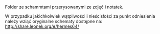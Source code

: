 Folder ze schammtami przerysowanymi ze zdjęć i notatek.

W przypadku jakichkolwiek wątpliwości i nieścisłości za punkt odniesienia należy wziąć oryginalne schematy dostępne na:  http://share.leonek.org/e/hermes64/

